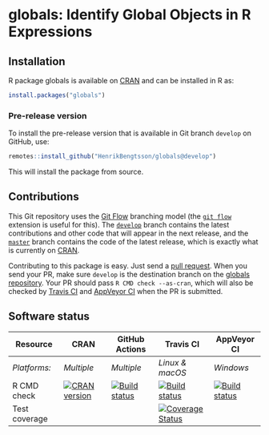 # globals: Identify Global Objects in R Expressions


## Installation
R package globals is available on [CRAN](https://cran.r-project.org/package=globals) and can be installed in R as:
```r
install.packages("globals")
```

### Pre-release version

To install the pre-release version that is available in Git branch `develop` on GitHub, use:
```r
remotes::install_github("HenrikBengtsson/globals@develop")
```
This will install the package from source.  



## Contributions

This Git repository uses the [Git Flow](http://nvie.com/posts/a-successful-git-branching-model/) branching model (the [`git flow`](https://github.com/petervanderdoes/gitflow-avh) extension is useful for this).  The [`develop`](https://github.com/HenrikBengtsson/globals/tree/develop) branch contains the latest contributions and other code that will appear in the next release, and the [`master`](https://github.com/HenrikBengtsson/globals) branch contains the code of the latest release, which is exactly what is currently on [CRAN](https://cran.r-project.org/package=globals).

Contributing to this package is easy.  Just send a [pull request](https://help.github.com/articles/using-pull-requests/).  When you send your PR, make sure `develop` is the destination branch on the [globals repository](https://github.com/HenrikBengtsson/globals).  Your PR should pass `R CMD check --as-cran`, which will also be checked by <a href="https://travis-ci.org/HenrikBengtsson/globals">Travis CI</a> and <a href="https://ci.appveyor.com/project/HenrikBengtsson/globals">AppVeyor CI</a> when the PR is submitted.


## Software status

| Resource      | CRAN        | GitHub Actions      | Travis CI       | AppVeyor CI      |
| ------------- | ------------------- | ------------------- | --------------- | ---------------- |
| _Platforms:_  | _Multiple_          | _Multiple_          | _Linux & macOS_ | _Windows_        |
| R CMD check   | <a href="https://cran.r-project.org/web/checks/check_results_globals.html"><img border="0" src="http://www.r-pkg.org/badges/version/globals" alt="CRAN version"></a> | <a href="https://github.com/HenrikBengtsson/globals/actions?query=workflow%3AR-CMD-check"><img src="https://github.com/HenrikBengtsson/globals/workflows/R-CMD-check/badge.svg?branch=develop" alt="Build status"></a>       | <a href="https://travis-ci.org/HenrikBengtsson/globals"><img src="https://travis-ci.org/HenrikBengtsson/globals.svg" alt="Build status"></a>   | <a href="https://ci.appveyor.com/project/HenrikBengtsson/globals"><img src="https://ci.appveyor.com/api/projects/status/github/HenrikBengtsson/globals?svg=true" alt="Build status"></a> |
| Test coverage |                     |                     | <a href="https://codecov.io/gh/HenrikBengtsson/globals"><img src="https://codecov.io/gh/HenrikBengtsson/globals/branch/develop/graph/badge.svg" alt="Coverage Status"/></a>     |                  |
